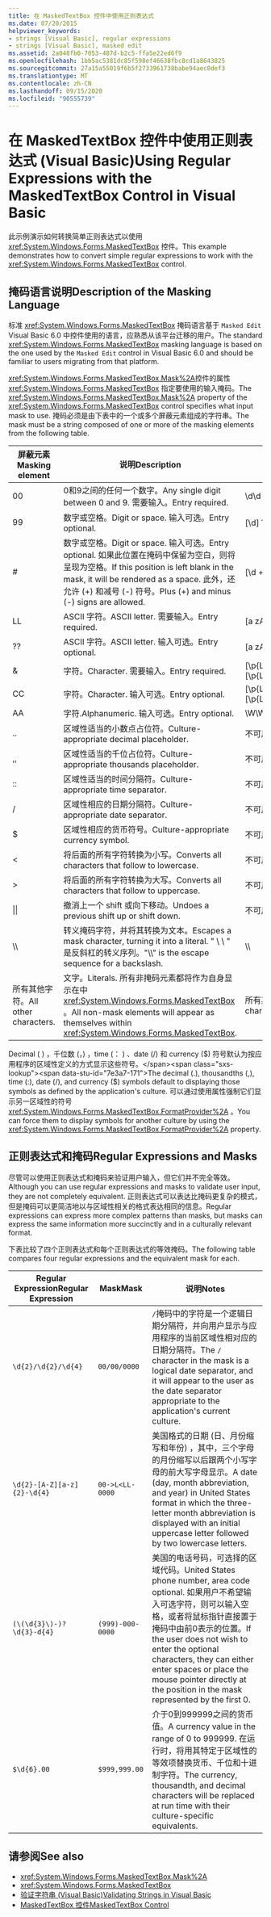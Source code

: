 ```yaml
---
title: 在 MaskedTextBox 控件中使用正则表达式
ms.date: 07/20/2015
helpviewer_keywords:
- strings [Visual Basic], regular expressions
- strings [Visual Basic], masked edit
ms.assetid: 2a048fb0-7053-487d-b2c5-ffa5e22ed6f9
ms.openlocfilehash: 1bb5ac5381dc85f598ef46638fbc8cd1a8643825
ms.sourcegitcommit: 27a15a55019f6b5f2733961738babe94aec0def3
ms.translationtype: MT
ms.contentlocale: zh-CN
ms.lasthandoff: 09/15/2020
ms.locfileid: "90555739"
---
```

# <a name="using-regular-expressions-with-the-maskedtextbox-control-in-visual-basic"></a><span data-ttu-id="7e3a7-102">在 MaskedTextBox 控件中使用正则表达式 (Visual Basic)</span><span class="sxs-lookup"><span data-stu-id="7e3a7-102">Using Regular Expressions with the MaskedTextBox Control in Visual Basic</span></span>
<span data-ttu-id="7e3a7-103">此示例演示如何转换简单正则表达式以使用 <xref:System.Windows.Forms.MaskedTextBox> 控件。</span><span class="sxs-lookup"><span data-stu-id="7e3a7-103">This example demonstrates how to convert simple regular expressions to work with the <xref:System.Windows.Forms.MaskedTextBox> control.</span></span>  
  
## <a name="description-of-the-masking-language"></a><span data-ttu-id="7e3a7-104">掩码语言说明</span><span class="sxs-lookup"><span data-stu-id="7e3a7-104">Description of the Masking Language</span></span>  
 <span data-ttu-id="7e3a7-105">标准 <xref:System.Windows.Forms.MaskedTextBox> 掩码语言基于 `Masked Edit` Visual Basic 6.0 中控件使用的语言，应熟悉从该平台迁移的用户。</span><span class="sxs-lookup"><span data-stu-id="7e3a7-105">The standard <xref:System.Windows.Forms.MaskedTextBox> masking language is based on the one used by the `Masked Edit` control in Visual Basic 6.0 and should be familiar to users migrating from that platform.</span></span>  
  
 <span data-ttu-id="7e3a7-106"><xref:System.Windows.Forms.MaskedTextBox.Mask%2A>控件的属性 <xref:System.Windows.Forms.MaskedTextBox> 指定要使用的输入掩码。</span><span class="sxs-lookup"><span data-stu-id="7e3a7-106">The <xref:System.Windows.Forms.MaskedTextBox.Mask%2A> property of the <xref:System.Windows.Forms.MaskedTextBox> control specifies what input mask to use.</span></span> <span data-ttu-id="7e3a7-107">掩码必须是由下表中的一个或多个屏蔽元素组成的字符串。</span><span class="sxs-lookup"><span data-stu-id="7e3a7-107">The mask must be a string composed of one or more of the masking elements from the following table.</span></span>  
  
|<span data-ttu-id="7e3a7-108">屏蔽元素</span><span class="sxs-lookup"><span data-stu-id="7e3a7-108">Masking element</span></span>|<span data-ttu-id="7e3a7-109">说明</span><span class="sxs-lookup"><span data-stu-id="7e3a7-109">Description</span></span>|<span data-ttu-id="7e3a7-110">正则表达式元素</span><span class="sxs-lookup"><span data-stu-id="7e3a7-110">Regular expression element</span></span>|  
|---------------------|-----------------|--------------------------------|  
|<span data-ttu-id="7e3a7-111">0</span><span class="sxs-lookup"><span data-stu-id="7e3a7-111">0</span></span>|<span data-ttu-id="7e3a7-112">0和9之间的任何一个数字。</span><span class="sxs-lookup"><span data-stu-id="7e3a7-112">Any single digit between 0 and 9.</span></span> <span data-ttu-id="7e3a7-113">需要输入。</span><span class="sxs-lookup"><span data-stu-id="7e3a7-113">Entry required.</span></span>|<span data-ttu-id="7e3a7-114">\d</span><span class="sxs-lookup"><span data-stu-id="7e3a7-114">\d</span></span>|  
|<span data-ttu-id="7e3a7-115">9</span><span class="sxs-lookup"><span data-stu-id="7e3a7-115">9</span></span>|<span data-ttu-id="7e3a7-116">数字或空格。</span><span class="sxs-lookup"><span data-stu-id="7e3a7-116">Digit or space.</span></span> <span data-ttu-id="7e3a7-117">输入可选。</span><span class="sxs-lookup"><span data-stu-id="7e3a7-117">Entry optional.</span></span>|<span data-ttu-id="7e3a7-118">[\d]？</span><span class="sxs-lookup"><span data-stu-id="7e3a7-118">[ \d]?</span></span>|  
|#|<span data-ttu-id="7e3a7-119">数字或空格。</span><span class="sxs-lookup"><span data-stu-id="7e3a7-119">Digit or space.</span></span> <span data-ttu-id="7e3a7-120">输入可选。</span><span class="sxs-lookup"><span data-stu-id="7e3a7-120">Entry optional.</span></span> <span data-ttu-id="7e3a7-121">如果此位置在掩码中保留为空白，则将呈现为空格。</span><span class="sxs-lookup"><span data-stu-id="7e3a7-121">If this position is left blank in the mask, it will be rendered as a space.</span></span> <span data-ttu-id="7e3a7-122">此外，还允许 (+) 和减号 (-) 符号。</span><span class="sxs-lookup"><span data-stu-id="7e3a7-122">Plus (+) and minus (-) signs are allowed.</span></span>|<span data-ttu-id="7e3a7-123">[\d +-]？</span><span class="sxs-lookup"><span data-stu-id="7e3a7-123">[ \d+-]?</span></span>|  
|<span data-ttu-id="7e3a7-124">L</span><span class="sxs-lookup"><span data-stu-id="7e3a7-124">L</span></span>|<span data-ttu-id="7e3a7-125">ASCII 字符。</span><span class="sxs-lookup"><span data-stu-id="7e3a7-125">ASCII letter.</span></span> <span data-ttu-id="7e3a7-126">需要输入。</span><span class="sxs-lookup"><span data-stu-id="7e3a7-126">Entry required.</span></span>|<span data-ttu-id="7e3a7-127">[a zA-Z]</span><span class="sxs-lookup"><span data-stu-id="7e3a7-127">[a-zA-Z]</span></span>|  
|<span data-ttu-id="7e3a7-128">?</span><span class="sxs-lookup"><span data-stu-id="7e3a7-128">?</span></span>|<span data-ttu-id="7e3a7-129">ASCII 字符。</span><span class="sxs-lookup"><span data-stu-id="7e3a7-129">ASCII letter.</span></span> <span data-ttu-id="7e3a7-130">输入可选。</span><span class="sxs-lookup"><span data-stu-id="7e3a7-130">Entry optional.</span></span>|<span data-ttu-id="7e3a7-131">[a zA-Z]？</span><span class="sxs-lookup"><span data-stu-id="7e3a7-131">[a-zA-Z]?</span></span>|  
|&|<span data-ttu-id="7e3a7-132">字符。</span><span class="sxs-lookup"><span data-stu-id="7e3a7-132">Character.</span></span> <span data-ttu-id="7e3a7-133">需要输入。</span><span class="sxs-lookup"><span data-stu-id="7e3a7-133">Entry required.</span></span>|<span data-ttu-id="7e3a7-134">[\p{Ll}\p{Lu}\p{Lt}\p{Lm}\p{Lo}]</span><span class="sxs-lookup"><span data-stu-id="7e3a7-134">[\p{Ll}\p{Lu}\p{Lt}\p{Lm}\p{Lo}]</span></span>|  
|<span data-ttu-id="7e3a7-135">C</span><span class="sxs-lookup"><span data-stu-id="7e3a7-135">C</span></span>|<span data-ttu-id="7e3a7-136">字符。</span><span class="sxs-lookup"><span data-stu-id="7e3a7-136">Character.</span></span> <span data-ttu-id="7e3a7-137">输入可选。</span><span class="sxs-lookup"><span data-stu-id="7e3a7-137">Entry optional.</span></span>|<span data-ttu-id="7e3a7-138">[\p{Ll}\p{Lu}\p{Lt}\p{Lm}\p{Lo}]?</span><span class="sxs-lookup"><span data-stu-id="7e3a7-138">[\p{Ll}\p{Lu}\p{Lt}\p{Lm}\p{Lo}]?</span></span>|  
|<span data-ttu-id="7e3a7-139">A</span><span class="sxs-lookup"><span data-stu-id="7e3a7-139">A</span></span>|<span data-ttu-id="7e3a7-140">字符.</span><span class="sxs-lookup"><span data-stu-id="7e3a7-140">Alphanumeric.</span></span> <span data-ttu-id="7e3a7-141">输入可选。</span><span class="sxs-lookup"><span data-stu-id="7e3a7-141">Entry optional.</span></span>|<span data-ttu-id="7e3a7-142">\W</span><span class="sxs-lookup"><span data-stu-id="7e3a7-142">\W</span></span>|  
|<span data-ttu-id="7e3a7-143">.</span><span class="sxs-lookup"><span data-stu-id="7e3a7-143">.</span></span>|<span data-ttu-id="7e3a7-144">区域性适当的小数点占位符。</span><span class="sxs-lookup"><span data-stu-id="7e3a7-144">Culture-appropriate decimal placeholder.</span></span>|<span data-ttu-id="7e3a7-145">不可用。</span><span class="sxs-lookup"><span data-stu-id="7e3a7-145">Not available.</span></span>|  
|<span data-ttu-id="7e3a7-146">,</span><span class="sxs-lookup"><span data-stu-id="7e3a7-146">,</span></span>|<span data-ttu-id="7e3a7-147">区域性适当的千位占位符。</span><span class="sxs-lookup"><span data-stu-id="7e3a7-147">Culture-appropriate thousands placeholder.</span></span>|<span data-ttu-id="7e3a7-148">不可用。</span><span class="sxs-lookup"><span data-stu-id="7e3a7-148">Not available.</span></span>|  
|<span data-ttu-id="7e3a7-149">:</span><span class="sxs-lookup"><span data-stu-id="7e3a7-149">:</span></span>|<span data-ttu-id="7e3a7-150">区域性适当的时间分隔符。</span><span class="sxs-lookup"><span data-stu-id="7e3a7-150">Culture-appropriate time separator.</span></span>|<span data-ttu-id="7e3a7-151">不可用。</span><span class="sxs-lookup"><span data-stu-id="7e3a7-151">Not available.</span></span>|  
|/|<span data-ttu-id="7e3a7-152">区域性相应的日期分隔符。</span><span class="sxs-lookup"><span data-stu-id="7e3a7-152">Culture-appropriate date separator.</span></span>|<span data-ttu-id="7e3a7-153">不可用。</span><span class="sxs-lookup"><span data-stu-id="7e3a7-153">Not available.</span></span>|  
|$|<span data-ttu-id="7e3a7-154">区域性相应的货币符号。</span><span class="sxs-lookup"><span data-stu-id="7e3a7-154">Culture-appropriate currency symbol.</span></span>|<span data-ttu-id="7e3a7-155">不可用。</span><span class="sxs-lookup"><span data-stu-id="7e3a7-155">Not available.</span></span>|  
|\<|<span data-ttu-id="7e3a7-156">将后面的所有字符转换为小写。</span><span class="sxs-lookup"><span data-stu-id="7e3a7-156">Converts all characters that follow to lowercase.</span></span>|<span data-ttu-id="7e3a7-157">不可用。</span><span class="sxs-lookup"><span data-stu-id="7e3a7-157">Not available.</span></span>|  
|>|<span data-ttu-id="7e3a7-158">将后面的所有字符转换为大写。</span><span class="sxs-lookup"><span data-stu-id="7e3a7-158">Converts all characters that follow to uppercase.</span></span>|<span data-ttu-id="7e3a7-159">不可用。</span><span class="sxs-lookup"><span data-stu-id="7e3a7-159">Not available.</span></span>|  
|<span data-ttu-id="7e3a7-160">&#124;</span><span class="sxs-lookup"><span data-stu-id="7e3a7-160">&#124;</span></span>|<span data-ttu-id="7e3a7-161">撤消上一个 shift 或向下移动。</span><span class="sxs-lookup"><span data-stu-id="7e3a7-161">Undoes a previous shift up or shift down.</span></span>|<span data-ttu-id="7e3a7-162">不可用。</span><span class="sxs-lookup"><span data-stu-id="7e3a7-162">Not available.</span></span>|  
|<span data-ttu-id="7e3a7-163">&#92;</span><span class="sxs-lookup"><span data-stu-id="7e3a7-163">&#92;</span></span>|<span data-ttu-id="7e3a7-164">转义掩码字符，并将其转换为文本。</span><span class="sxs-lookup"><span data-stu-id="7e3a7-164">Escapes a mask character, turning it into a literal.</span></span> <span data-ttu-id="7e3a7-165">" \\ \\ " 是反斜杠的转义序列。</span><span class="sxs-lookup"><span data-stu-id="7e3a7-165">"\\\\" is the escape sequence for a backslash.</span></span>|<span data-ttu-id="7e3a7-166">&#92;</span><span class="sxs-lookup"><span data-stu-id="7e3a7-166">&#92;</span></span>|  
|<span data-ttu-id="7e3a7-167">所有其他字符。</span><span class="sxs-lookup"><span data-stu-id="7e3a7-167">All other characters.</span></span>|<span data-ttu-id="7e3a7-168">文字。</span><span class="sxs-lookup"><span data-stu-id="7e3a7-168">Literals.</span></span> <span data-ttu-id="7e3a7-169">所有非掩码元素都将作为自身显示在中 <xref:System.Windows.Forms.MaskedTextBox> 。</span><span class="sxs-lookup"><span data-stu-id="7e3a7-169">All non-mask elements will appear as themselves within <xref:System.Windows.Forms.MaskedTextBox>.</span></span>|<span data-ttu-id="7e3a7-170">所有其他字符。</span><span class="sxs-lookup"><span data-stu-id="7e3a7-170">All other characters.</span></span>|  
  
 <span data-ttu-id="7e3a7-171">Decimal ( ) ，千位数 (，) ，time (： ) 、date (/) 和 currency ($) 符号默认为按应用程序的区域性定义的方式显示这些符号。</span><span class="sxs-lookup"><span data-stu-id="7e3a7-171">The decimal (.), thousandths (,), time (:), date (/), and currency ($) symbols default to displaying those symbols as defined by the application's culture.</span></span> <span data-ttu-id="7e3a7-172">可以通过使用属性强制它们显示另一区域性的符号 <xref:System.Windows.Forms.MaskedTextBox.FormatProvider%2A> 。</span><span class="sxs-lookup"><span data-stu-id="7e3a7-172">You can force them to display symbols for another culture by using the <xref:System.Windows.Forms.MaskedTextBox.FormatProvider%2A> property.</span></span>  
  
## <a name="regular-expressions-and-masks"></a><span data-ttu-id="7e3a7-173">正则表达式和掩码</span><span class="sxs-lookup"><span data-stu-id="7e3a7-173">Regular Expressions and Masks</span></span>  
 <span data-ttu-id="7e3a7-174">尽管可以使用正则表达式和掩码来验证用户输入，但它们并不完全等效。</span><span class="sxs-lookup"><span data-stu-id="7e3a7-174">Although you can use regular expressions and masks to validate user input, they are not completely equivalent.</span></span> <span data-ttu-id="7e3a7-175">正则表达式可以表达比掩码更复杂的模式，但是掩码可以更简洁地以与区域性相关的格式表达相同的信息。</span><span class="sxs-lookup"><span data-stu-id="7e3a7-175">Regular expressions can express more complex patterns than masks, but masks can express the same information more succinctly and in a culturally relevant format.</span></span>  
  
 <span data-ttu-id="7e3a7-176">下表比较了四个正则表达式和每个正则表达式的等效掩码。</span><span class="sxs-lookup"><span data-stu-id="7e3a7-176">The following table compares four regular expressions and the equivalent mask for each.</span></span>  
  
|<span data-ttu-id="7e3a7-177">Regular Expression</span><span class="sxs-lookup"><span data-stu-id="7e3a7-177">Regular Expression</span></span>|<span data-ttu-id="7e3a7-178">Mask</span><span class="sxs-lookup"><span data-stu-id="7e3a7-178">Mask</span></span>|<span data-ttu-id="7e3a7-179">说明</span><span class="sxs-lookup"><span data-stu-id="7e3a7-179">Notes</span></span>|  
|------------------------|----------|-----------|  
|`\d{2}/\d{2}/\d{4}`|`00/00/0000`|<span data-ttu-id="7e3a7-180">`/`掩码中的字符是一个逻辑日期分隔符，并向用户显示与应用程序的当前区域性相对应的日期分隔符。</span><span class="sxs-lookup"><span data-stu-id="7e3a7-180">The `/` character in the mask is a logical date separator, and it will appear to the user as the date separator appropriate to the application's current culture.</span></span>|  
|`\d{2}-[A-Z][a-z]{2}-\d{4}`|`00->L<LL-0000`|<span data-ttu-id="7e3a7-181">美国格式的日期 (日、月份缩写和年份) ，其中，三个字母的月份缩写以后跟两个小写字母的前大写字母显示。</span><span class="sxs-lookup"><span data-stu-id="7e3a7-181">A date (day, month abbreviation, and year) in United States format in which the three-letter month abbreviation is displayed with an initial uppercase letter followed by two lowercase letters.</span></span>|  
|`(\(\d{3}\)-)?\d{3}-d{4}`|`(999)-000-0000`|<span data-ttu-id="7e3a7-182">美国的电话号码，可选择的区域代码。</span><span class="sxs-lookup"><span data-stu-id="7e3a7-182">United States phone number, area code optional.</span></span> <span data-ttu-id="7e3a7-183">如果用户不希望输入可选字符，则可以输入空格，或者将鼠标指针直接置于掩码中由前0表示的位置。</span><span class="sxs-lookup"><span data-stu-id="7e3a7-183">If the user does not wish to enter the optional characters, they can either enter spaces or place the mouse pointer directly at the position in the mask represented by the first 0.</span></span>|  
|`$\d{6}.00`|`$999,999.00`|<span data-ttu-id="7e3a7-184">介于0到999999之间的货币值。</span><span class="sxs-lookup"><span data-stu-id="7e3a7-184">A currency value in the range of 0 to 999999.</span></span> <span data-ttu-id="7e3a7-185">在运行时，将用其特定于区域性的等效项替换货币、千位和十进制字符。</span><span class="sxs-lookup"><span data-stu-id="7e3a7-185">The currency, thousandth, and decimal characters will be replaced at run time with their culture-specific equivalents.</span></span>|  
  
## <a name="see-also"></a><span data-ttu-id="7e3a7-186">请参阅</span><span class="sxs-lookup"><span data-stu-id="7e3a7-186">See also</span></span>

- <xref:System.Windows.Forms.MaskedTextBox.Mask%2A>
- <xref:System.Windows.Forms.MaskedTextBox>
- [<span data-ttu-id="7e3a7-187">验证字符串 (Visual Basic)</span><span class="sxs-lookup"><span data-stu-id="7e3a7-187">Validating Strings in Visual Basic</span></span>](validating-strings.md)
- [<span data-ttu-id="7e3a7-188">MaskedTextBox 控件</span><span class="sxs-lookup"><span data-stu-id="7e3a7-188">MaskedTextBox Control</span></span>](/dotnet/desktop/winforms/controls/maskedtextbox-control-windows-forms)
